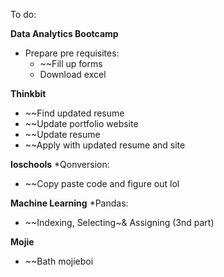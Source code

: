 To do:

**Data Analytics Bootcamp**
* Prepare pre requisites:
	* ~~Fill up forms
	* Download excel

**Thinkbit**
* ~~Find updated resume
* ~~Update portfolio website
* ~~Update resume
* ~~Apply with updated resume and site

**Ioschools**
*Qonversion:
* ~~Copy paste code and figure out lol

**Machine Learning**
*Pandas:
* ~~Indexing, Selecting~& Assigning (3nd part)

**Mojie**
* ~~Bath mojieboi